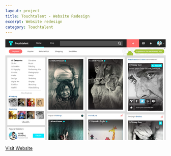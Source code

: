 ```yaml
---
layout: project
title: Touchtalent - Website Redesign
excerpt: Website redesign
category: Touchtalent
---
```


<div class="device-container">
  <div class="cd-mac cd-pro cd-fill-parent device">
    <div class="cd-top"></div>
    <div class="cd-bottom"></div>
    <div class="cd-camera"></div>
    <div class="cd-notch"></div>
    <div class="cd-screen">
      <!-- img, iframe, content, etc. goes here -->
      <img src="/assets/img/touchtalent/website.jpg">
    </div>
  </div>
</div>

<a class="button" href="http://touchtalent.com/explore" target="_blank_">Visit Website</a>